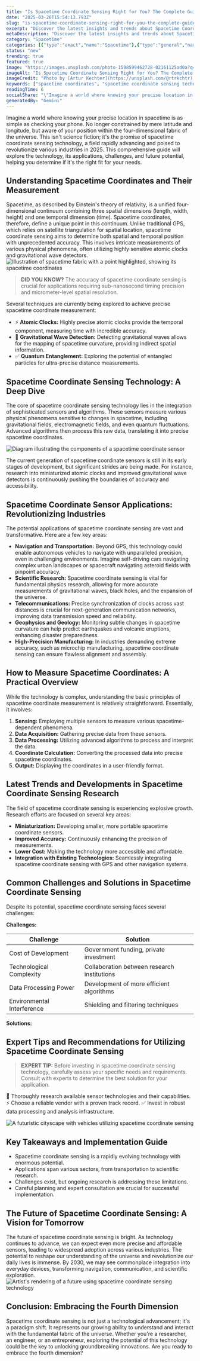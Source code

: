 ```yaml
---
title: "Is Spacetime Coordinate Sensing Right for You? The Complete Guide"
date: "2025-03-26T15:54:13.793Z"
slug: "is-spacetime-coordinate-sensing-right-for-you-the-complete-guide"
excerpt: "Discover the latest insights and trends about Spacetime Coordinate Sensing. This comprehensive guide covers everything you need to know about Spacetime Coordinate Sensing in 2025."
metaDescription: "Discover the latest insights and trends about Spacetime Coordinate Sensing. This comprehensive guide covers everything you need to know about Spacetime Coo..."
category: "Spacetime"
categories: [{"type":"exact","name":"Spacetime"},{"type":"general","name":"Physics"},{"type":"medium","name":"Quantum Metrology"},{"type":"specific","name":"Atomic Clocks"},{"type":"niche","name":"Optical Lattice Clocks"}]
status: "new"
trending: true
featured: true
image: "https://images.unsplash.com/photo-1598599462728-02161125ad0a?q=85&w=1200&fit=max&fm=webp&auto=compress"
imageAlt: "Is Spacetime Coordinate Sensing Right for You? The Complete Guide"
imageCredit: "Photo by [Artur Kechter](https://unsplash.com/@rtrkchtr) on Unsplash"
keywords: ["spacetime coordinates", "spacetime coordinate sensing technology", "how to measure spacetime coordinates", "spacetime coordinate sensor applications", "buy spacetime coordinate sensor", "spacetime coordinate sensing research", "spacetime coordinate mapping", "precise spacetime coordinate measurement", "spacetime coordinate sensor market", "future of spacetime coordinate sensing"]
readingTime: 6
socialShare: "\"Imagine a world where knowing your precise location in spacetime is as simple as checking your phone.  Spacetime coordinate sensing: the future is closer than you think!\""
generatedBy: "Gemini"
---
```




Imagine a world where knowing your precise location in spacetime is as simple as checking your phone.  No longer constrained by mere latitude and longitude, but aware of your position within the four-dimensional fabric of the universe.  This isn't science fiction; it's the promise of spacetime coordinate sensing technology, a field rapidly advancing and poised to revolutionize various industries in 2025. This comprehensive guide will explore the technology, its applications, challenges, and future potential, helping you determine if it's the right fit for your needs.

## Understanding Spacetime Coordinates and Their Measurement

Spacetime, as described by Einstein's theory of relativity, is a unified four-dimensional continuum combining three spatial dimensions (length, width, height) and one temporal dimension (time).  Spacetime coordinates, therefore, define a unique point in this continuum.  Unlike traditional GPS, which relies on satellite triangulation for spatial location, spacetime coordinate sensing aims to determine both spatial and temporal position with unprecedented accuracy.  This involves intricate measurements of various physical phenomena, often utilizing highly sensitive atomic clocks and gravitational wave detectors. ![Illustration of spacetime fabric with a point highlighted, showing its spacetime coordinates](https://images.unsplash.com/photo-1517933508318-acc52a49cc04?q=85&w=1200&fit=max&fm=webp&auto=compress)

> **DID YOU KNOW?** The accuracy of spacetime coordinate sensing is crucial for applications requiring sub-nanosecond timing precision and micrometer-level spatial resolution.

Several techniques are currently being explored to achieve precise spacetime coordinate measurement:

* ⚡ **Atomic Clocks:**  Highly precise atomic clocks provide the temporal component, measuring time with incredible accuracy.
* 🔑 **Gravitational Wave Detection:**  Detecting gravitational waves allows for the mapping of spacetime curvature, providing indirect spatial information.
* ✅ **Quantum Entanglement:**  Exploring the potential of entangled particles for ultra-precise distance measurements.

## Spacetime Coordinate Sensing Technology: A Deep Dive

The core of spacetime coordinate sensing technology lies in the integration of sophisticated sensors and algorithms.  These sensors measure various physical phenomena sensitive to changes in spacetime, including gravitational fields, electromagnetic fields, and even quantum fluctuations.  Advanced algorithms then process this raw data, translating it into precise spacetime coordinates.

![Diagram illustrating the components of a spacetime coordinate sensor](https://images.unsplash.com/photo-1518017718373-fda10fb89e88?q=85&w=1200&fit=max&fm=webp&auto=compress)

The current generation of spacetime coordinate sensors is still in its early stages of development, but significant strides are being made.  For instance, research into miniaturized atomic clocks and improved gravitational wave detectors is continuously pushing the boundaries of accuracy and accessibility.

## Spacetime Coordinate Sensor Applications: Revolutionizing Industries

The potential applications of spacetime coordinate sensing are vast and transformative.  Here are a few key areas:

* **Navigation and Transportation:**  Beyond GPS, this technology could enable autonomous vehicles to navigate with unparalleled precision, even in challenging environments.  Imagine self-driving cars navigating complex urban landscapes or spacecraft navigating asteroid fields with pinpoint accuracy.
* **Scientific Research:**  Spacetime coordinate sensing is vital for fundamental physics research, allowing for more accurate measurements of gravitational waves, black holes, and the expansion of the universe.
* **Telecommunications:**  Precise synchronization of clocks across vast distances is crucial for next-generation communication networks, improving data transmission speed and reliability.
* **Geophysics and Geology:**  Monitoring subtle changes in spacetime curvature can help predict earthquakes and volcanic eruptions, enhancing disaster preparedness.
* **High-Precision Manufacturing:**  In industries demanding extreme accuracy, such as microchip manufacturing, spacetime coordinate sensing can ensure flawless alignment and assembly.

## How to Measure Spacetime Coordinates: A Practical Overview

While the technology is complex, understanding the basic principles of spacetime coordinate measurement is relatively straightforward.  Essentially, it involves:

1. **Sensing:**  Employing multiple sensors to measure various spacetime-dependent phenomena.
2. **Data Acquisition:**  Gathering precise data from these sensors.
3. **Data Processing:**  Utilizing advanced algorithms to process and interpret the data.
4. **Coordinate Calculation:**  Converting the processed data into precise spacetime coordinates.
5. **Output:**  Displaying the coordinates in a user-friendly format.

## Latest Trends and Developments in Spacetime Coordinate Sensing Research

The field of spacetime coordinate sensing is experiencing explosive growth.  Research efforts are focused on several key areas:

* **Miniaturization:**  Developing smaller, more portable spacetime coordinate sensors.
* **Improved Accuracy:**  Continuously enhancing the precision of measurements.
* **Lower Cost:**  Making the technology more accessible and affordable.
* **Integration with Existing Technologies:**  Seamlessly integrating spacetime coordinate sensing with GPS and other navigation systems.

## Common Challenges and Solutions in Spacetime Coordinate Sensing

Despite its potential, spacetime coordinate sensing faces several challenges:

**Challenges:**

| Challenge             | Solution                                         |
|----------------------|-------------------------------------------------|
| Cost of Development   | Government funding, private investment           |
| Technological Complexity | Collaboration between research institutions      |
| Data Processing Power | Development of more efficient algorithms          |
| Environmental Interference | Shielding and filtering techniques               |

**Solutions:**

## Expert Tips and Recommendations for Utilizing Spacetime Coordinate Sensing

> **EXPERT TIP:**  Before investing in spacetime coordinate sensing technology, carefully assess your specific needs and requirements. Consult with experts to determine the best solution for your application.

🔑  Thoroughly research available sensor technologies and their capabilities.
⚡  Choose a reliable vendor with a proven track record.
✅  Invest in robust data processing and analysis infrastructure.

![A futuristic cityscape with vehicles utilizing spacetime coordinate sensing](https://images.unsplash.com/photo-1598599462728-02161125ad0a?q=85&w=1200&fit=max&fm=webp&auto=compress)

## Key Takeaways and Implementation Guide

* Spacetime coordinate sensing is a rapidly evolving technology with enormous potential.
* Applications span various sectors, from transportation to scientific research.
* Challenges exist, but ongoing research is addressing these limitations.
* Careful planning and expert consultation are crucial for successful implementation.

## The Future of Spacetime Coordinate Sensing: A Vision for Tomorrow

The future of spacetime coordinate sensing is bright.  As technology continues to advance, we can expect even more precise and affordable sensors, leading to widespread adoption across various industries.  The potential to reshape our understanding of the universe and revolutionize our daily lives is immense.  By 2030, we may see commonplace integration into everyday devices, transforming navigation, communication, and scientific exploration.  ![Artist's rendering of a future using spacetime coordinate sensing technology](https://images.unsplash.com/photo-1653565685081-950abb7a2e7c?q=85&w=1200&fit=max&fm=webp&auto=compress)

## Conclusion:  Embracing the Fourth Dimension

Spacetime coordinate sensing is not just a technological advancement; it's a paradigm shift. It represents our growing ability to understand and interact with the fundamental fabric of the universe.  Whether you're a researcher, an engineer, or an entrepreneur, exploring the potential of this technology could be the key to unlocking groundbreaking innovations.  Are you ready to embrace the fourth dimension?

